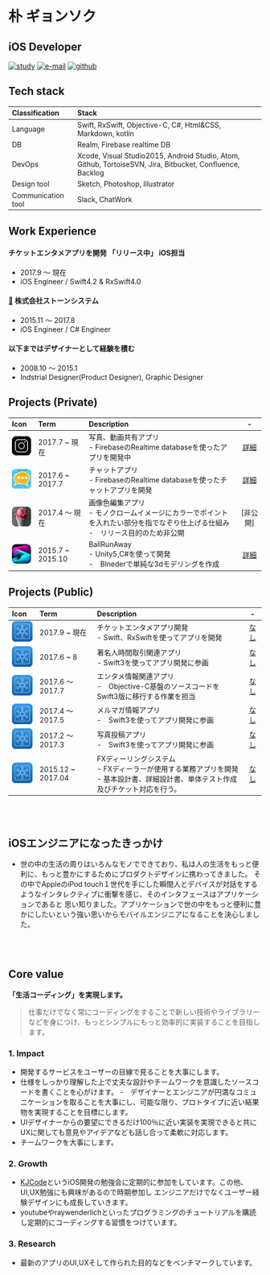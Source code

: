 # 朴 ギョンソク

## iOS Developer

[![study](https://img.shields.io/badge/study-KJCode-yellow.svg)](https://www.facebook.com/kjcode/)
[![e-mail](https://img.shields.io/badge/e--mail-boardguy1024@gmail.com-green.svg)](mailto:boardguy1024@gmail.com)
[![github](https://img.shields.io/badge/github-boardguy1024-blue.svg)](https://github.com/boardguy1024/)

## Tech stack

| Classification | Stack  |
| :-- | :-- |
| Language | Swift, RxSwift, Objective-C, C#, Html&CSS, Markdown, kotlin  |
| DB | Realm, Firebase realtime DB |
| DevOps | Xcode, Visual Studio2015, Android Studio, Atom, Github, TortoiseSVN, Jira, Bitbucket, Confluence, Backlog |
| Design tool| Sketch, Photoshop, Illustrator |
| Communication tool| Slack, ChatWork |

## Work Experience

#### チケットエンタメアプリを開発 「リリース中」 iOS担当
- 2017.9 ～ 現在
- iOS Engineer / Swift4.2 & RxSwift4.0

#### [🔗](http://www.stonesystem.co.jp/ "ストーンシステム") 株式会社ストーンシステム
- 2015.11 ～ 2017.8
- iOS Engineer / C# Engineer

#### 以下まではデザイナーとして経験を積む
- 2008.10 ～ 2015.1 
- Indstrial Designer(Product Designer), Graphic Designer

## Projects (Private)
|Icon|Term|Description|-|
|:--|:--|:--|:--:|
|![](https://github.com/boardguy1024/RESUME/blob/master/images/instastory.png?raw=true=50x50)|2017.7 ~ 現在|写真、動画共有アプリ<br> - FirebaseのRealtime databaseを使ったアプリを開発中|[詳細](https://github.com/boardguy1024/MyInstaStory/blob/master/README.md)|
|![](https://github.com/boardguy1024/RESUME/blob/master/images/weatalker.png?raw=true=50x50)|2017.6 ~ 2017.7|チャットアプリ<br> - FirebaseのRealtime databaseを使ったチャットアプリを開発|[詳細](https://github.com/boardguy1024/chatUsingFirebase/blob/master/README.md)|
|![](https://github.com/boardguy1024/RESUME/blob/master/images/mono.png?raw=true=50x50)|2017.4 ～ 現在|画像色編集アプリ<br> - モノクロームイメージにカラーでポイントを入れたい部分を指でなぞり仕上げる仕組み<br>-　リリース目的のため非公開|[非公開]|
|![](https://github.com/boardguy1024/RESUME/blob/master/images/ballrunaway.png?raw=true=50x50)|2015.7 ~ 2015.10|BallRunAway<br> - Unity5,C#を使って開発<br>-　Blnederで単純な3dモデリングを作成|[詳細](https://github.com/boardguy1024/BallRunAway/blob/master/README.md)|

## Projects (Public)
|Icon|Term|Description|-|
|:--|:--|:--|:--:|
|![](https://github.com/boardguy1024/RESUME/blob/master/images/test.png?raw=true=50x50)|2017.9 ~ 現在|チケットエンタメアプリ開発<br>- Swift、RxSwiftを使ってアプリを開発|[なし]()|
|![](https://github.com/boardguy1024/RESUME/blob/master/images/test.png?raw=true=50x50)|2017.6 ~ 8|著名人時間取引関連アプリ<br>- Swift3を使ってアプリ開発に参画|[なし]()|
|![](https://github.com/boardguy1024/RESUME/blob/master/images/test.png?raw=true=50x50)|2017.6 ～ 2017.7|エンタメ情報関連アプリ<br>-　Objective-C基盤のソースコードをSwift3版に移行する作業を担当|[なし]()|
|![](https://github.com/boardguy1024/RESUME/blob/master/images/test.png?raw=true=50x50)|2017.4 ～ 2017.5|メルマガ情報アプリ<br>-　Swift3を使ってアプリ開発に参画|[なし]()|
|![](https://github.com/boardguy1024/RESUME/blob/master/images/test.png?raw=true=50x50)|2017.2 ～ 2017.3|写真投稿アプリ<br>-　Swift3を使ってアプリ開発に参画|[なし]()|
|![](https://github.com/boardguy1024/RESUME/blob/master/images/test.png?raw=true=50x50)|2015.12 ~ 2017.04|FXディーリングシステム<br> - FXディーラーが使用する業務アプリを開発<br>- 基本設計書、詳細設計書、単体テスト作成及びチケット対応を行う。|[なし]()|

<br><br>

## iOSエンジニアになったきっかけ
- 世の中の生活の周りはいろんなモノでできており、私は人の生活をもっと便利に、もっと豊かにするためにプロダクトデザインに携わってきました。
その中でAppleのiPod touch１世代を手にした瞬間人とデバイスが対話をするようなインタレクティブに衝撃を感じ、そのインタフェースはアプリケーションであると
思い知りました。アプリケーションで世の中をもっと便利に豊かにしたいという強い思いからモバイルエンジニアになることを決心しました。

<br><br>

## Core value
**「生活コーディング」を実現します。**
> 仕事だけでなく常にコーディングをすることで新しい技術やライブラリーなどを身につけ、もっとシンプルにもっと効率的に実装することを目指します。

### 1. Impact
- 開発するサービスをユーザーの目線で見ることを大事にします。
- 仕様をしっかり理解した上で丈夫な設計やチームワークを意識したソースコードを書くことを心がけます。
-　デザイナーとエンジニアが円満なコミュニケーションを取ることを大事にし、可能な限り、プロトタイプに近い結果物を実現することを目標にします。
- UIデザイナーからの要望にできるだけ100％に近い実装を実現できると共にUXに関しても意見やアイデアなども話し合って柔軟に対応します。
- チームワークを大事にします。

### 2. Growth
- [KJCode](https://www.facebook.com/kjcode/)というiOS開発の勉強会に定期的に参加をしています。この他、UI,UX勉強にも興味があるので時期参加し
エンジニアだけでなくユーザー経験デザインにも成長していきます。
- youtubeやraywenderlichといったプログラミングのチュートリアルを購読し定期的にコーディングする習慣をつけています。

### 3. Research
- 最新のアプリのUI,UXそして作られた目的などをベンチマークしています。
